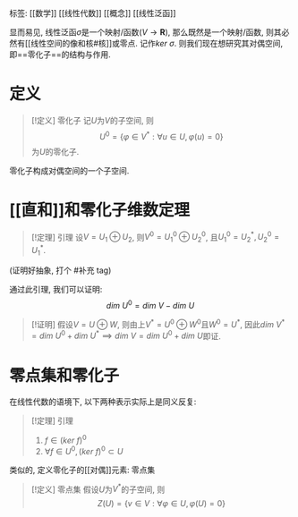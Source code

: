 标签: [[数学]] [[线性代数]] [[概念]] [[线性泛函]]

显而易见, 线性泛函$\sigma$是一个映射/函数($V\to \mathbf{R}$), 那么既然是一个映射/函数, 则其必然有[[线性空间的像和核#核]]或零点. 记作$ker\ \sigma$. 则我们现在想研究其对偶空间, 即==零化子==的结构与作用. 

# 定义

>[!定义] 零化子
>记$U$为$V$的子空间, 则
>$$
>U^{0}=\{\varphi\in V^{*}:\forall u \in U,\varphi(u)=0\}
>$$
>为$U$的零化子. 

零化子构成对偶空间的一个子空间. 

# [[直和]]和零化子维数定理


>[!定理] 引理
设$V=U_{1}\oplus U_{2}$, 则$V^{0}=U_{1}^{0}\oplus U_{2}^{0}$, 且$U_{1}^{0}=U_{2}^{*},U_{2}^{0}=U_{1}^{*}$. 


(证明好抽象, 打个 #补充 tag)

通过此引理, 我们可以证明: 
$$
dim\ U^{0} = dim\ V - dim\ U
$$
> [!证明]
>    假设$V=U\oplus W$, 则由上$V^{*}=U^{0}\oplus W^{0}$且$W^{0}=U^{*}$, 因此$dim\ V^{*} = dim\ U^{0} + dim\ U^{*}\implies dim\ V=dim\ U^{0} + dim\ U$即证. 

# 零点集和零化子

在线性代数的语境下, 以下两种表示实际上是同义反复: 

>[!定理] 引理
>1. $f\in (ker\ f)^{0}$
>2. $\forall f \in U^{0}, (ker\ f)^{0}\subset U$

类似的, 定义零化子的[[对偶]]元素: 零点集

>[!定义] 零点集
>假设$U$为$V^{*}$的子空间, 则
>$$
>Z(U)=\{v\in V:\forall \varphi \in U,\varphi(U)=0\}
>$$
